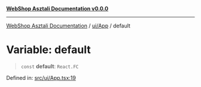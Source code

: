 [**WebShop Asztali Documentation v0.0.0**](../../../README.md)

***

[WebShop Asztali Documentation](../../../modules.md) / [ui/App](../README.md) / default

# Variable: default

> `const` **default**: `React.FC`

Defined in: [src/ui/App.tsx:19](https://github.com/akosgamer1000/webshop_asztali/blob/694dfb5919995863486557fe9c75abb7edf40a6c/src/ui/App.tsx#L19)
